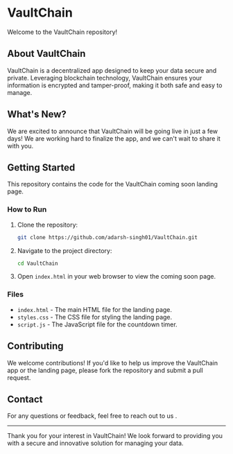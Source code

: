 # VaultChain

Welcome to the VaultChain repository! 

## About VaultChain

VaultChain is a decentralized app designed to keep your data secure and private. Leveraging blockchain technology, VaultChain ensures your information is encrypted and tamper-proof, making it both safe and easy to manage.

## What's New?

We are excited to announce that VaultChain will be going live in just a few days! We are working hard to finalize the app, and we can't wait to share it with you.

## Getting Started

This repository contains the code for the VaultChain coming soon landing page. 

### How to Run

1. Clone the repository:
    ```bash
    git clone https://github.com/adarsh-singh01/VaultChain.git
    ```
2. Navigate to the project directory:
    ```bash
    cd VaultChain
    ```
3. Open `index.html` in your web browser to view the coming soon page.

### Files

- `index.html` - The main HTML file for the landing page.
- `styles.css` - The CSS file for styling the landing page.
- `script.js` - The JavaScript file for the countdown timer.

## Contributing

We welcome contributions! If you'd like to help us improve the VaultChain app or the landing page, please fork the repository and submit a pull request.

## Contact

For any questions or feedback, feel free to reach out to us .

---

Thank you for your interest in VaultChain! We look forward to providing you with a secure and innovative solution for managing your data.


